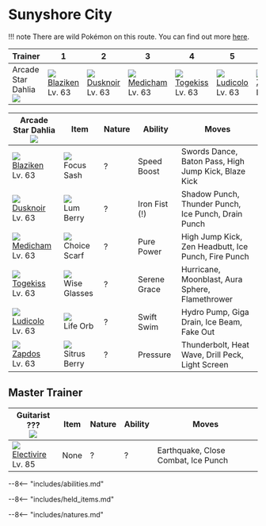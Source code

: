 # Sunyshore City

!!! note
    There are wild Pokémon on this route. You can find out more [here](../../wild_pokemon/sunyshore_city/).


Trainer                           | 1                                | 2                                | 3                                | 4                                | 5                                | 6
---                               | ---                              | ---                              | ---                              | ---                              | ---                              | ---
Arcade Star Dahlia<br>![][dahlia] | ![][257]<br>[Blaziken]<br>Lv. 63 | ![][477]<br>[Dusknoir]<br>Lv. 63 | ![][308]<br>[Medicham]<br>Lv. 63 | ![][468]<br>[Togekiss]<br>Lv. 63 | ![][272]<br>[Ludicolo]<br>Lv. 63 | ![][145]<br>[Zapdos]<br>Lv. 63

Arcade Star Dahlia<br>![][dahlia] | Item                              | Nature | Ability       | Moves
---                               | ---                               | ---    | ---           | ---
![][257]<br>[Blaziken]<br>Lv. 63  | ![][focus-sash]<br>Focus Sash     | ?      | Speed Boost   | Swords Dance, Baton Pass, High Jump Kick, Blaze Kick
![][477]<br>[Dusknoir]<br>Lv. 63  | ![][lum-berry]<br>Lum Berry       | ?      | Iron Fist (!) | Shadow Punch, Thunder Punch, Ice Punch, Drain Punch
![][308]<br>[Medicham]<br>Lv. 63  | ![][choice-scarf]<br>Choice Scarf | ?      | Pure Power    | High Jump Kick, Zen Headbutt, Ice Punch, Fire Punch
![][468]<br>[Togekiss]<br>Lv. 63  | ![][wise-glasses]<br>Wise Glasses | ?      | Serene Grace  | Hurricane, Moonblast, Aura Sphere, Flamethrower
![][272]<br>[Ludicolo]<br>Lv. 63  | ![][life-orb]<br>Life Orb         | ?      | Swift Swim    | Hydro Pump, Giga Drain, Ice Beam, Fake Out
![][145]<br>[Zapdos]<br>Lv. 63    | ![][sitrus-berry]<br>Sitrus Berry | ?      | Pressure      | Thunderbolt, Heat Wave, Drill Peck, Light Screen


## Master Trainer

Guitarist ???<br>![][guitarist]    | Item | Nature | Ability | Moves
---                                | ---  | ---    | ---     | ---
![][466]<br>[Electivire]<br>Lv. 85 | None | ?      | ?       | Earthquake, Close Combat, Ice Punch

--8<-- "includes/abilities.md"

--8<-- "includes/held_items.md"

--8<-- "includes/natures.md"

[Zapdos]: ../../pokemon_changes/145/
[Blaziken]: ../../pokemon_changes/257/
[Ludicolo]: ../../pokemon_changes/272/
[Medicham]: ../../pokemon_changes/308/
[Electivire]: ../../pokemon_changes/466/
[Togekiss]: ../../pokemon_changes/468/
[Dusknoir]: ../../pokemon_changes/477/
[choice-scarf]: ../img/items/choice-scarf.png
[focus-sash]: ../img/items/focus-sash.png
[life-orb]: ../img/items/life-orb.png
[lum-berry]: ../img/items/lum-berry.png
[sitrus-berry]: ../img/items/sitrus-berry.png
[wise-glasses]: ../img/items/wise-glasses.png
[145]: ../img/pokemon/145.png
[257]: ../img/pokemon/257.png
[272]: ../img/pokemon/272.png
[308]: ../img/pokemon/308.png
[466]: ../img/pokemon/466.png
[468]: ../img/pokemon/468.png
[477]: ../img/pokemon/477.png
[dahlia]: ../img/trainer/dahlia.png
[guitarist]: ../img/trainer/guitarist.png
